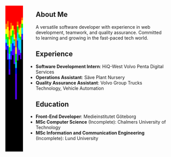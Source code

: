 <p align="center">
  <img alt="YOUR-ALT-TEXT" src="/bar.png" align="left" width="55px" style="padding-right: 40px">
  
  ## About Me
  
  A versatile software developer with experience in web development, teamwork, and quality assurance. Committed to learning and growing in the fast-paced tech world.
  
  ## Experience
  
  - **Software Development Intern**: HiQ-West Volvo Penta Digital Services
  - **Operations Assistant**: Säve Plant Nursery
  - **Quality Assurance Assistant**: Volvo Group Trucks Technology, Vehicle Automation
  
  ## Education
  
  - **Front-End Developer**: Medieinstitutet Göteborg
  - **MSc Computer Science** (Incomplete): Chalmers University of Technology
  - **MSc Information and Communication Engineering** (Incomplete): Lund University
</p>
